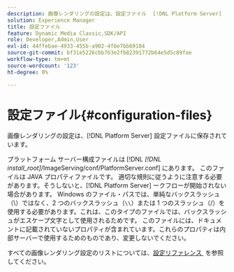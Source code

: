 ```yaml
---
description: 画像レンダリングの設定は、設定ファイル  [!DNL Platform Server]  保存されます。
solution: Experience Manager
title: 設定ファイル
feature: Dynamic Media Classic,SDK/API
role: Developer,Admin,User
exl-id: 44ffebae-4933-455b-a902-4f6e7bb69184
source-git-commit: bf31e5226cbb763e2fb82391772b64e5d5c89fae
workflow-type: tm+mt
source-wordcount: '123'
ht-degree: 0%

---
```


# 設定ファイル{#configuration-files}

画像レンダリングの設定は、[!DNL Platform Server] 設定ファイルに保存されています。

プラットフォーム サーバー構成ファイルは [!DNL *[!DNL install_root]*/ImageServing/conf/PlatformServer.conf] にあります。 このファイルは JAVA プロパティファイルです。 適切な規則に従うように注意する必要があります。そうしないと、[!DNL Platform Server] ークフローが開始されない場合があります。 Windows のファイル・パスでは、単純なバックスラッシュ（\）ではなく、2 つのバックスラッシュ（`\\`）または 1 つのスラッシュ（/）を使用する必要があります。これは、このタイプのファイルでは、バックスラッシュがエスケープ文字として使用されるためです。 このファイルには、ドキュメントに記載されていないプロパティが含まれています。これらのプロパティは内部サーバーで使用するためのものであり、変更しないでください。

すべての画像レンダリング設定のリストについては、[&#x200B; 設定リファレンス &#x200B;](../../../../../ir-api/server-admin/image-rendering-api-ref/c-ir-server-administration/c-ir-configuration-settings-reference/c-ir-configuration-settings-reference.md#concept-6947a512d4c94e9fb8a71b80243fee81) を参照してください。
